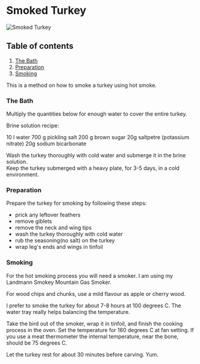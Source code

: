 # Smoked Turkey

![Smoked Turkey](https://farm5.staticflickr.com/4545/26618807099_5fffb48ca9.jpg)

## Table of contents

1. [The Bath](#the-bath)
2. [Preparation](#preparation)
3. [Smoking](#smoking)


This is a method on how to smoke a turkey using hot smoke.

### The Bath

Multiply the quantities below for enough water to cover the entire turkey.

Brine solution recipe:

10 l water
700 g pickling salt
200 g brown sugar
20g saltpetre (potassium nitrate)
20g sodium bicarbonate


Wash the turkey thoroughly with cold water and submerge it in the brine solution.  
Keep the turkey submerged with a heavy plate, for 3-5 days, in a cold environment.

### Preparation

Prepare the turkey for smoking by following these steps:

* prick any leftover feathers
* remove giblets
* remove the neck and wing tips
* wash the turkey thoroughly with cold water
* rub the seasoning(no salt) on the turkey
* wrap leg's ends and wings in tinfoil

### Smoking

For the hot smoking process you will need a smoker. I am using my Landmann Smokey Mountain Gas Smoker.

For wood chips and chunks, use a mild flavour as apple or cherry wood.

I prefer to smoke the turkey for about 7-8 hours at 100 degrees C. The water tray really helps balancing the temperature.

Take the bird out of the smoker, wrap it in tinfoil, and finish the cooking process in the oven. 
Set the temperature for 160 degrees C at fan setting. 
If you use a meat thermometer the internal temperature, near the bone, should be 75 degrees C.

Let the turkey rest for about 30 minutes before carving. Yum.



